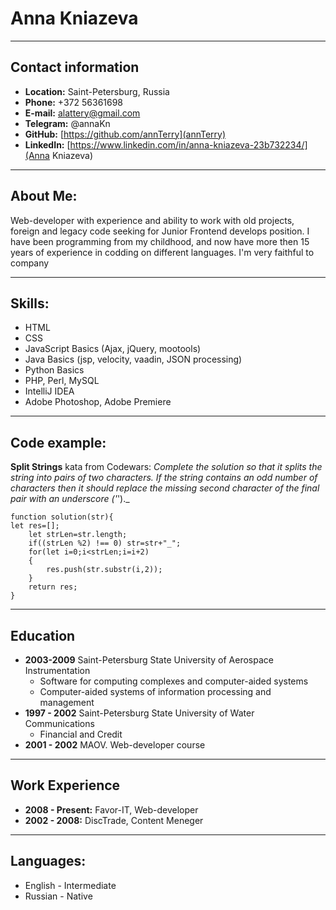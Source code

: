 # Anna Kniazeva
***
## Contact information
* __Location:__ Saint-Petersburg, Russia
* __Phone:__ +372 56361698
* __E-mail:__ alattery@gmail.com
* __Telegram:__ @annaKn
* __GitHub:__ [https://github.com/annTerry](annTerry)
* __LinkedIn:__ [https://www.linkedin.com/in/anna-kniazeva-23b732234/](Anna Kniazeva)
***
## About Me:
Web-developer with experience and ability to work with old projects, foreign and legacy code seeking for Junior Frontend develops position.  I have been programming from my childhood, and now have more then 15 years of experience in codding on different languages. I'm very faithful to company 
***
## Skills:
* HTML
* CSS
* JavaScript Basics (Ajax, jQuery, mootools)
* Java Basics (jsp, velocity, vaadin, JSON processing)
* Python Basics
* PHP, Perl, MySQL
* IntelliJ IDEA
* Adobe Photoshop, Adobe Premiere
***
## Code example:
__Split Strings__ kata from Codewars: _Complete the solution so that it splits the string into pairs of two characters. If the string contains an odd number of characters then it should replace the missing second character of the final pair with an underscore ('_')._
```
function solution(str){
let res=[];
    let strLen=str.length;
    if((strLen %2) !== 0) str=str+"_";
    for(let i=0;i<strLen;i=i+2)
    {
        res.push(str.substr(i,2));
    }
    return res;   
}
```
*** 
## Education
* __2003-2009__ Saint-Petersburg State University of Aerospace Instrumentation
    + Software for computing complexes and computer-aided systems
    + Computer-aided systems of information processing and management
* __1997 - 2002__ Saint-Petersburg State University of Water Communications
    + Financial and Credit
* __2001 - 2002__ MAOV. Web-developer course
***
## Work Experience
* __2008 - Present:__ Favor-IT, Web-developer
* __2002 - 2008:__ DiscTrade, Content Meneger
***
## Languages:
* English - Intermediate
* Russian - Native